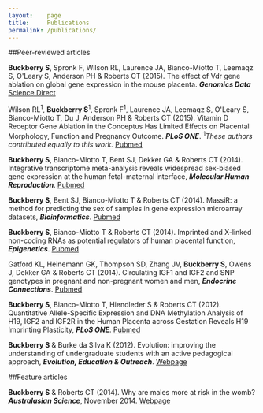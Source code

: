 ```yaml
---
layout:    page
title:     Publications
permalink: /publications/
---
```


##Peer-reviewed articles

**Buckberry S**, Spronk F, Wilson RL, Laurence JA, Bianco-Miotto T, Leemaqz S, O'Leary S, Anderson PH & Roberts CT (2015). The effect of Vdr gene ablation on global gene expression in the mouse placenta. ***Genomics Data*** [Science Direct](http://www.sciencedirect.com/science/article/pii/S221359601530012X)


Wilson RL<sup>1</sup>, **Buckberry S**<sup>1</sup>, Spronk F<sup>1</sup>, Laurence JA, Leemaqz S, O'Leary S, Bianco-Miotto T, Du J, Anderson PH & Roberts CT (2015). Vitamin D Receptor Gene Ablation in the Conceptus Has Limited Effects on Placental Morphology, Function and Pregnancy Outcome. ***PLoS ONE***. <sup>1</sup>*These authors contributed equally to this work.* [Pubmed](http://www.ncbi.nlm.nih.gov/pubmed/26121239)


**Buckberry S**, Bianco-Miotto T, Bent SJ, Dekker GA & Roberts CT (2014). Integrative transcriptome meta-analysis reveals widespread sex-biased gene expression at the human fetal–maternal interface, ***Molecular Human Reproduction***. [Pubmed](http://www.ncbi.nlm.nih.gov/pubmed/24867328)

**Buckberry S**, Bent SJ, Bianco-Miotto T & Roberts CT (2014). MassiR: a method for predicting the sex of samples in gene expression microarray datasets, ***Bioinformatics***. [Pubmed](http://www.ncbi.nlm.nih.gov/pubmed/24659105)

**Buckberry S**, Bianco-Miotto T & Roberts CT (2014). Imprinted and X-linked non-coding RNAs as potential regulators of human placental function, ***Epigenetics***. [Pubmed](http://www.ncbi.nlm.nih.gov/pubmed/24081302)

Gatford KL, Heinemann GK, Thompson SD, Zhang JV, **Buckberry S**, Owens J, Dekker GA & Roberts CT (2014). Circulating IGF1 and IGF2 and SNP genotypes in pregnant and non-pregnant women and men, ***Endocrine Connections***. [Pubmed](http://www.ncbi.nlm.nih.gov/pmc/articles/PMC4151385)

**Buckberry S**, Bianco-Miotto T, Hiendleder S & Roberts CT (2012). Quantitative Allele-Specific Expression and DNA Methylation Analysis of H19, IGF2 and IGF2R in the Human Placenta across Gestation Reveals H19 Imprinting Plasticity, ***PLoS ONE***. [Pubmed](http://www.ncbi.nlm.nih.gov/pubmed/23227253)

**Buckberry S** & Burke da Silva K (2012). Evolution: improving the understanding of undergraduate students with an active pedagogical approach, ***Evolution, Education & Outreach***. [Webpage](http://link.springer.com/article/10.1007/s12052-012-0416-z)

 
##Feature articles

**Buckberry S** & Roberts CT (2014). Why are males more at risk in the womb? ***Australasian Science***, November 2014. [Webpage](http://www.australasianscience.com.au/article/issue-november-2014/why-are-males-more-risk-womb.html) 